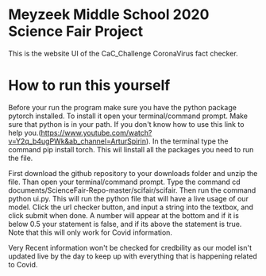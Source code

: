 # Meyzeek Middle School 2020 Science Fair Project

This is the website UI of the CaC_Challenge CoronaVirus fact checker.




# How to run this yourself

Before your run the program make sure you have the python package pytorch installed. To install it open your terminal/command prompt. Make sure that python is in your path. If you don't know how to use this link to help you.(https://www.youtube.com/watch?v=Y2q_b4ugPWk&ab_channel=ArturSpirin). In the terminal type the command pip install torch. This wil linstall all the packages you need to run the file.


First download the github repository to your downloads folder and unzip the file. Than open your terminal/command prompt. Type the command cd documents/ScienceFair-Repo-master/scifair/scifair. Then run the command python ui.py. This will run the python file that will have a live usage of our model. Click the url checker button, and input a string into the textbox, and click submit when done. A number will appear at the bottom and if it is below 0.5 your statement is false, and if its above the statement is true. Note that this will only work for Covid information. 

Very Recent information won't be checked for credbility as our model isn't updated live by the day to keep up with everything that is happening related to Covid.
